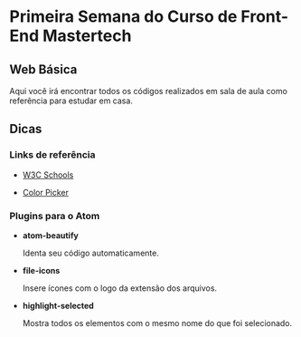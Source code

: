 # Primeira Semana do Curso de Front-End Mastertech

## Web Básica

Aqui você irá encontrar todos os códigos realizados em sala de aula como referência para estudar em casa.

## Dicas

### Links de referência

* [W3C Schools](https://www.w3schools.com/)

* [Color Picker](https://www.google.com.br/search?q=color+picker)

### Plugins para o Atom

* **atom-beautify**

  Identa seu código automaticamente.

* **file-icons**

  Insere ícones com o logo da extensão dos arquivos.

* **highlight-selected**

  Mostra todos os elementos com o mesmo nome do que foi selecionado.
